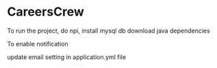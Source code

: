# CareersCrew
To run the project, do npi,
install mysql db
download java dependencies

To enable notification

 update email setting in application.yml file